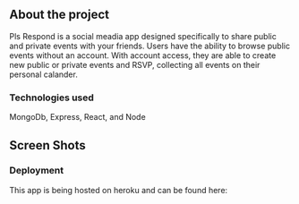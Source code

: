 ## About the project

Pls Respond is a social meadia app designed specifically to share public and private events with your friends. Users have the ability to browse public events without an account. With account access, they are able to create new public or private events and RSVP, collecting all events on their personal calander. 

### Technologies used

MongoDb, Express, React, and Node

## Screen Shots



### Deployment

This app is being hosted on heroku and can be found here: 
